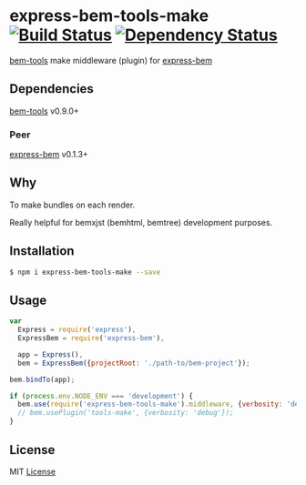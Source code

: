 
# express-bem-tools-make [![Build Status](https://travis-ci.org/zxqfox/express-bem-tools-make.svg)](https://travis-ci.org/zxqfox/express-bem-tools-make) [![Dependency Status](https://david-dm.org/zxqfox/express-bem-tools-make.png)](https://david-dm.org/zxqfox/express-bem-tools-make)

[bem-tools][] make middleware (plugin) for [express-bem][]

[bem-tools]: https://github.com/bem/bem-tools
[express-bem]: https://github.com/zxqfox/express-bem

## Dependencies

[bem-tools][] v0.9.0+

### Peer

[express-bem][] v0.1.3+

## Why

To make bundles on each render.

Really helpful for bemxjst (bemhtml, bemtree) development purposes.

## Installation

```sh
$ npm i express-bem-tools-make --save
```

## Usage

```js
var
  Express = require('express'),
  ExpressBem = require('express-bem'),

  app = Express(),
  bem = ExpressBem({projectRoot: './path-to/bem-project'});

bem.bindTo(app);

if (process.env.NODE_ENV === 'development') {
  bem.use(require('express-bem-tools-make').middleware, {verbosity: 'debug'});
  // bem.usePlugin('tools-make', {verbosity: 'debug'});
}
```

## License

MIT [License][]

[License]: https://github.com/zxqfox/express-bem/blob/master/LICENSE
